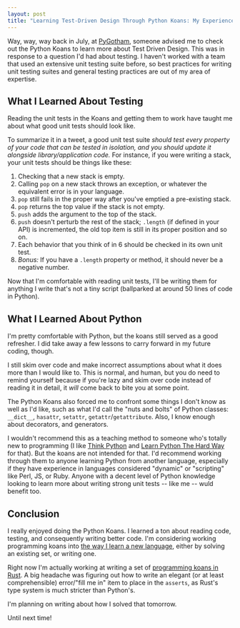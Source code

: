 ```yaml
---
layout: post
title: "Learning Test-Driven Design Through Python Koans: My Experience"
---
```


Way, way, way back in July, at [PyGotham](https://2016.pygotham.org/), someone advised me to check out the Python Koans to learn more about Test Driven Design. This was in response to a question I'd had about testing. I haven't worked with a team that used an extensive unit testing suite before, so best practices for writing unit testing suites and general testing practices are out of my area of expertise.

What I Learned About Testing
----------------------------

Reading the unit tests in the Koans and getting them to work have taught me about what good unit tests should look like. 

To summarize it in a tweet, a good unit test suite *should test every property of your code that can be tested in isolation, and you should update it alongside library/application code.* For instance, if you were writing a stack, your unit tests should be things like these:

1. Checking that a new stack is empty.
2. Calling `pop` on a new stack throws an exception, or whatever the equivalent error is in your language.
3. `pop` still fails in the proper way after you've emptied a pre-existing stack.
4. `pop` returns the top value if the stack is not empty.
5. `push` adds the argument to the top of the stack.
6. `push` doesn't perturb the rest of the stack; `.length` (if defined in your API) is incremented, the old top item is still in its proper position and so on. 
7. Each behavior that you think of in 6 should be checked in its own unit test.
8. *Bonus:* If you have a `.length` property or method, it should never be a negative number.

Now that I'm comfortable with reading unit tests, I'll be writing them for anything I write that's not a tiny script (ballparked at around 50 lines of code in Python).

What I Learned About Python
--------------------------

I'm pretty comfortable with Python, but the koans still served as a good refresher. I did take away a few lessons to carry forward in my future coding, though.

I still skim over code and make incorrect assumptions about what it does more than I would like to. This is normal, and human, but you do need to remind yourself because if you're lazy and skim over code instead of reading it in detail, it *will* come back to bite you at some point.

The Python Koans also forced me to confront some things I don't know as well as I'd like, such as what I'd call the "nuts and bolts" of Python classes: `__dict__`, `hasattr`, `setattr`, `getattr`/`getattribute`. Also, I know enough about decorators, and generators.

I wouldn't recommend this as a teaching method to someone who's totally new to programming (I like [Think Python]() and [Learn Python The Hard Way]() for that). But the koans are not intended for that. I'd recommend working through them to anyone learning Python from another language, especially if they have experience in languages considered "dynamic" or "scripting" like Perl, JS, or Ruby. Anyone with a decent level of Python knowledge looking to learn more about writing strong unit tests -- like me -- wuld benefit too.

Conclusion
----------

I really enjoyed doing the Python Koans. I learned a ton about reading code, testing, and consequently writing better code. I'm considering working programming koans into [the way I learn a new language](/2016/02/28/how-to-learn-to-code/), either by solving an existing set, or writing one.

Right now I'm actually working at writing a set of [programming koans in Rust](https://github.com/EFulmer/rust-koans). A big headache was figuring out how to write an elegant (or at least comprehensible) error/"fill me in" item to place in the `asserts`, as Rust's type system is much stricter than Python's. 

I'm planning on writing about how I solved that tomorrow.

Until next time!
